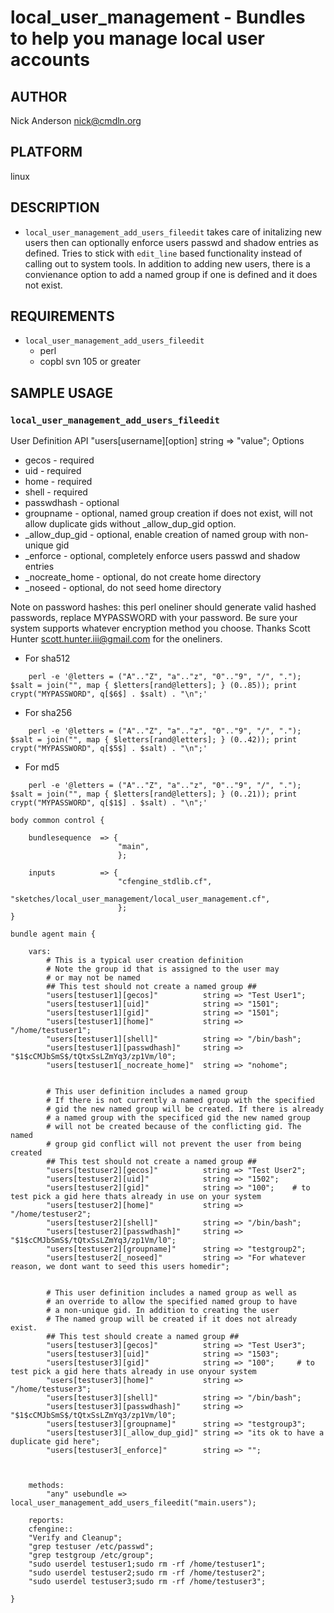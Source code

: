 # local_user_management - Bundles to help you manage local user accounts
## AUTHOR
Nick Anderson <nick@cmdln.org>

## PLATFORM
linux

## DESCRIPTION
* `local_user_management_add_users_fileedit` takes care of initalizing new users then 
  can optionally enforce users passwd and shadow entries as defined. Tries to stick
  with `edit_line` based functionality instead of calling out to system tools. 
  In addition to adding new users, there is a convienance option to add a named 
  group if one is defined and it does not exist.

## REQUIREMENTS
* `local_user_management_add_users_fileedit`
    - perl
    - copbl svn 105 or greater


## SAMPLE USAGE

### `local_user_management_add_users_fileedit`

User Definition API
"users[username][option] string => "value";
Options

* gecos - required
* uid - required
* home - required
* shell - required
* passwdhash - optional
* groupname - optional, named group creation if does not exist, will not allow
  duplicate gids without _allow_dup_gid option.
* _allow_dup_gid - optional, enable creation of named group with non-unique gid
* _enforce - optional, completely enforce users passwd and shadow entries 
* _nocreate_home - optional, do not create home directory
* _noseed - optional, do not seed home directory

Note on password hashes:
this perl oneliner should generate valid hashed passwords, replace MYPASSWORD
with your password. Be sure your system supports whatever encryption method
you choose. Thanks Scott Hunter <scott.hunter.iii@gmail.com> for the oneliners.


* For sha512 
```
    perl -e '@letters = ("A".."Z", "a".."z", "0".."9", "/", "."); $salt = join("", map { $letters[rand@letters]; } (0..85)); print crypt("MYPASSWORD", q[$6$] . $salt) . "\n";'
```
* For sha256 
```
    perl -e '@letters = ("A".."Z", "a".."z", "0".."9", "/", "."); $salt = join("", map { $letters[rand@letters]; } (0..42)); print crypt("MYPASSWORD", q[$5$] . $salt) . "\n";'
```
* For md5
```
    perl -e '@letters = ("A".."Z", "a".."z", "0".."9", "/", "."); $salt = join("", map { $letters[rand@letters]; } (0..21)); print crypt("MYPASSWORD", q[$1$] . $salt) . "\n";'
```

``` 
body common control {

    bundlesequence  => {
                        "main",
                        };

    inputs          => {
                        "cfengine_stdlib.cf",
                        "sketches/local_user_management/local_user_management.cf",
                        };
}

bundle agent main {

    vars:
        # This is a typical user creation definition
        # Note the group id that is assigned to the user may 
        # or may not be named
        ## This test should not create a named group ##
        "users[testuser1][gecos]"          string => "Test User1";
        "users[testuser1][uid]"            string => "1501";
        "users[testuser1][gid]"            string => "1501";
        "users[testuser1][home]"           string => "/home/testuser1";
        "users[testuser1][shell]"          string => "/bin/bash";
        "users[testuser1][passwdhash]"     string => "$1$cCMJbSmS$/tQtxSsLZmYq3/zp1Vm/l0";
        "users[testuser1[_nocreate_home]"  string => "nohome";


        # This user definition includes a named group
        # If there is not currently a named group with the specified
        # gid the new named group will be created. If there is already
        # a named group with the specificed gid the new named group
        # will not be created because of the conflicting gid. The named
        # group gid conflict will not prevent the user from being created
        ## This test should not create a named group ##
        "users[testuser2][gecos]"          string => "Test User2";
        "users[testuser2][uid]"            string => "1502";
        "users[testuser2][gid]"            string => "100";    # to test pick a gid here thats already in use on your system
        "users[testuser2][home]"           string => "/home/testuser2";
        "users[testuser2][shell]"          string => "/bin/bash";
        "users[testuser2][passwdhash]"     string => "$1$cCMJbSmS$/tQtxSsLZmYq3/zp1Vm/l0";
        "users[testuser2][groupname]"      string => "testgroup2";
        "users[testuser2[_noseed]"         string => "For whatever reason, we dont want to seed this users homedir";


        # This user definition includes a named group as well as 
        # an override to allow the specified named group to have
        # a non-unique gid. In addition to creating the user
        # The named group will be created if it does not already exist.
        ## This test should create a named group ##
        "users[testuser3][gecos]"          string => "Test User3";
        "users[testuser3][uid]"            string => "1503";
        "users[testuser3][gid]"            string => "100";     # to test pick a gid here thats already in use onyour system
        "users[testuser3][home]"           string => "/home/testuser3";
        "users[testuser3][shell]"          string => "/bin/bash";
        "users[testuser3][passwdhash]"     string => "$1$cCMJbSmS$/tQtxSsLZmYq3/zp1Vm/l0";
        "users[testuser3][groupname]"      string => "testgroup3";
        "users[testuser3][_allow_dup_gid]" string => "its ok to have a duplicate gid here";
        "users[testuser3[_enforce]"        string => "";



    methods:
        "any" usebundle => local_user_management_add_users_fileedit("main.users");

    reports:
    cfengine::
    "Verify and Cleanup";
    "grep testuser /etc/passwd";
    "grep testgroup /etc/group";
    "sudo userdel testuser1;sudo rm -rf /home/testuser1";
    "sudo userdel testuser2;sudo rm -rf /home/testuser2";
    "sudo userdel testuser3;sudo rm -rf /home/testuser3";

}
```
